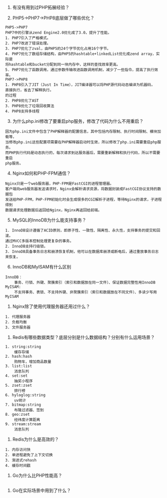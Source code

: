 1. 有没有用到过PHP拓展经验？

2. PHP5->PHP7->PHP8底层做了哪些优化？

```
PHP5->PHP7
PHP7中的引擎从zend Engine2.0优化成了3.0，提升了性能。
1. PHP7引入了严格模式。
2. PHP7改进了错误处理。
3. PHP7优化了zval，由PHP5的24个字节优化占用16个字节。
4. PHP7优化了数组存储结构，由PHP5的hashtable+linkedList优化成zend array，实际是
将hashtable和bucket分配到同一块内存中，这样的查找效率更高。
5. PHP7优化了函数调用，通过参数传输改进函数调用机制，减少了一些指令，提高了执行效率。
PHP7->PHP8
1. PHP8引入了JIT（Just In Time），JIT编译器可以将PHP源代码动态编译为机器码，
直接执行，省去了解释执行。
的过程
2. PHP8优化了AST
3. PHP8优化了垃圾回收算法
4. PHP8支持多线程
```

3. 为什么php.ini修改了要重启php服务，修改了代码为什么不用重启？

```
因为php.ini文件中包含了PHP解释器的配置信息，其中包括内存限制、执行时间限制、模块加载等，
当修改php.ini这些配置项需要在PHP解释器启动时生效，所以修改了php.ini需要重启php服务。
而PHP执行代码是动态执行的，每次请求到达服务器后，需要重新解释和执行代码，所以不需要重启
php服务。
```

4. Nginx如何和PHP-FPM通信？

```
Nginx只是一个web服务器，PHP-FPM是FastCGI的进程管理器。
客户端向web服务器发送请求时，Nginx会解析请求资源，将数据封装成FastCGI协议支持的数据包
发送给PHP-FPM，PHP-FPM初始化时会生成很多的CGI解析子进程，等待Nginx的请求，子进程得到
数据请求处理数据后返回给Nginx，Nginx再返回给前端。
```

5. MySQL的InnoDB为什么能支持事务？

```
1. InnoDB设计遵循了ACID原则，即原子性、一致性、隔离性、永久性，支持事务的提交和回滚。
通过MVCC多版本控制处理更复杂的事务。
2. InnoDB支持行级锁。
3. InnoDB具备事务日志和崩溃恢复机制，他可以在数据库崩溃或断电后，通过重放事务日志来恢复。
```

6. InnoDB和MyISAM有什么区别

```
InnoDB：
    事务、行锁、外键、聚簇索引（索引和数据放在同一文件）、保证数据完整性用InnoDB
MyISAM:
    不支持事务、表锁、不支持外键、非聚簇索引（索引和数据放在不同文件）、多读少写用MyISAM
```

1. Nginx除了使用代理服务器还用过什么？

```
1. 代理服务器
2. 负载均衡
3. 文件服务器
```

1. Redis有哪些数据类型？底层分别是什么数据结构？分别有什么运用场景？

```
1. string:string
    缓存存储
2. hash:hash
    购物车，增加商品数量
3. list:list
    消息队列
4. set:set
    抽奖小程序
5. zset:zset
    排行榜
6. hyloglog:string
    uv统计
7. bitmap:string
    布隆过滤器、签到
8. geo:zset
    经纬度计算距离
9. stream:stream
    消息队列
```

1. Redis为什么是高效的？

```
1. 内存访问快
2. 单进程避免了上下文切换
3. 渐进式rehash
4. 缓存时间戳
```

1. Go为什么比PHP性能高？

```

```

1. Go在实际场景中用到了什么？
